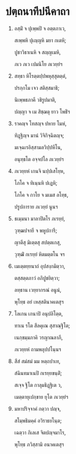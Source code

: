 <h1>ปตฺถนาทีปนีคาถา</h1>
<ol>
<li>
อสฺมิํ จ ปุเพฺพปิ จ อตฺตภาเว,  
  
สเพฺพหิ ปุเญฺญหิ มยา กเตหิ;  
  
ปูชาวิธาเนหิ จ สญฺญเมหิ,  
  
ภเว ภเว เปมนิโย ภเวยฺยํฯ  
</li>
  
<li>
สทฺธา หิโรตฺตปฺปพหุสฺสุตตฺตํ,  
  
ปรกฺกโม เจว สติสฺสมาธิ;  
  
นิเพฺพธภาคี วชิรูปมาติ,  
  
ปญฺญา จ เม สิชฺฌตุ ยาว โพธิํฯ  
</li>
  
<li>
ราคญฺจ โทสญฺจ ปหาย โมหํ,  
  
ทิฎฺฐิญฺจ มานํ วิจิกิจฺฉิตญฺจ;  
  
มเจฺฉเรอิสฺสามลวิปฺปหีโน,  
  
อนุทฺธโต อจฺจปโล ภเวยฺยํฯ  
</li>
  
<li>
ภเวยฺยหํ เกนจิ นปฺปเสโยฺห,  
  
โภโค จ ทิเนฺนหิ ปเฎหิ;  
  
โภโค จ กาโย จ มเมส ลโทฺธ,  
  
ปรูปการาย ภเวยฺยํ นูนฯ  
</li>
  
<li>
ธเมฺมนา มาลาปิตโร ภเรยฺยํ,  
  
วุฑฺฒปจายี จ พหูปการี;  
  
ญาตีสุ มิเตฺตสุ สปตฺตเกสุ,  
  
วุฑฺฒิํ กเรยฺยํ หิตมตฺตโน จฯ  
</li>
  
<li>
เมเตฺตยฺยนาถํ อุปสงฺกมิตฺวา,  
  
ตสฺสตฺตภาวํ อภิปูชยิตฺวา;  
  
ลทฺธาน เวยฺยากรณํ อนูนํ,  
  
พุโทฺธ อยํ เหสฺสตินาคเตสุฯ  
</li>
  
<li>
โลเกน เกนาปิ อนุปลิโตฺต,  
  
ทาเน รโต สีลคุเณ สุสาณฺฐิโต;  
  
เนกฺขมฺมภาคิ วรญาณลาภี,  
  
ภเวยฺยหํ ถามพลุปปโนฺนฯ  
</li>
  
<li>
สีสํ สมํสมํ มม หตฺถปาเท,  
  
สํฉินทมาเนปิ กเรยฺยขนฺติํ;  
  
สเจฺจ ฐิโต กาลุมธิฎฺฐิเต ว,  
  
เมตฺตายุเปกฺขาย ยุโต ภเวยฺยํฯ  
</li>
  
<li>
มหาปริจฺจาคํ กตฺวา ปญฺจ,  
  
สโมฺพธิมคฺคํ อวิราธยโนฺต;  
  
เฉตฺวา กิเลเส จิตปญฺจมาโร,  
  
พุโทฺธ ภวิสฺสามิ อนาคเตสุฯ  
</li>
  
  
  
  
  